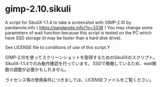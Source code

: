 # gimp-2.10.sikuli
A script for SikuliX-1.1.4 to take a screenshot with GIMP-2.10
by pandanote.info ( https://pandanote.info/?p=3338 )
You may change some parameters of wait function because this script is
tested on the PC which have SSD storage (it may be faster than a hard disk drive).

See LICENSE file to conditions of use of this script.Y

GIMP-2.10を使ってスクリーンショットを取得するためのSikuliXのスクリプト。SikuliX-1.1.4でのみ動作確認を行っています。
SSDで稼働しているため、wait関数の調整が必要かもしれません。

ライセンス等の使用条件につきましては、LICENSEファイルをご覧ください。
